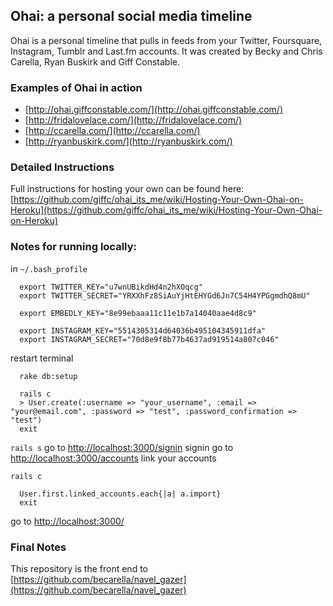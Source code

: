 ## Ohai: a personal social media timeline

Ohai is a personal timeline that pulls in feeds from your Twitter, Foursquare, Instagram, Tumblr and Last.fm accounts. It was created by Becky and Chris Carella, Ryan Buskirk and Giff Constable. 

### Examples of Ohai in action
* [http://ohai.giffconstable.com/](http://ohai.giffconstable.com/)
* [http://fridalovelace.com/](http://fridalovelace.com/)
* [http://ccarella.com/](http://ccarella.com/)
* [http://ryanbuskirk.com/](http://ryanbuskirk.com/)

### Detailed Instructions

Full instructions for hosting your own can be found here: [https://github.com/giffc/ohai_its_me/wiki/Hosting-Your-Own-Ohai-on-Heroku](https://github.com/giffc/ohai_its_me/wiki/Hosting-Your-Own-Ohai-on-Heroku)


### Notes for running locally:

in ``~/.bash_profile``

```
  export TWITTER_KEY="u7wnUBikdHd4n2hXOqcg"
  export TWITTER_SECRET="YRXXhFz8SiAuYjHtEHYGd6Jn7C54H4YPGgmdhQ8mU"
  
  export EMBEDLY_KEY="8e99ebaaa11c11e1b7a14040aae4d8c9"
  
  export INSTAGRAM_KEY="5514305314d64036b495104345911dfa"
  export INSTAGRAM_SECRET="70d8e9f8b77b4637ad919514a807c046"
```
restart terminal

```
  rake db:setup

  rails c
  > User.create(:username => "your_username", :email => "your@email.com", :password => "test", :password_confirmation => "test")
  exit
```

``rails s``
go to [http://localhost:3000/signin](http://localhost:3000/signin)
signin
go to [http://localhost:3000/accounts](http://localhost:3000/accounts) link your accounts

``rails c``
```
  User.first.linked_accounts.each{|a| a.import}
  exit
```

go to [http://localhost:3000/](http://localhost:3000/)

### Final Notes
This repository is the front end to [https://github.com/becarella/navel_gazer](https://github.com/becarella/navel_gazer)
